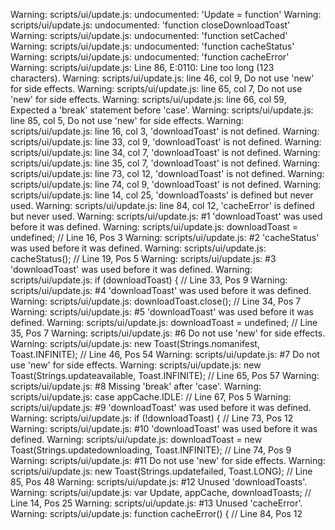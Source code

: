 Warning: scripts/ui/update.js: undocumented: 'Update = function'
Warning: scripts/ui/update.js: undocumented: 'function closeDownloadToast'
Warning: scripts/ui/update.js: undocumented: 'function setCached'
Warning: scripts/ui/update.js: undocumented: 'function cacheStatus'
Warning: scripts/ui/update.js: undocumented: 'function cacheError'
Warning: scripts/ui/update.js: Line 86, E:0110: Line too long (123 characters).
Warning: scripts/ui/update.js: line 46, col 9, Do not use 'new' for side effects.
Warning: scripts/ui/update.js: line 65, col 7, Do not use 'new' for side effects.
Warning: scripts/ui/update.js: line 66, col 59, Expected a 'break' statement before 'case'.
Warning: scripts/ui/update.js: line 85, col 5, Do not use 'new' for side effects.
Warning: scripts/ui/update.js: line 16, col 3, 'downloadToast' is not defined.
Warning: scripts/ui/update.js: line 33, col 9, 'downloadToast' is not defined.
Warning: scripts/ui/update.js: line 34, col 7, 'downloadToast' is not defined.
Warning: scripts/ui/update.js: line 35, col 7, 'downloadToast' is not defined.
Warning: scripts/ui/update.js: line 73, col 12, 'downloadToast' is not defined.
Warning: scripts/ui/update.js: line 74, col 9, 'downloadToast' is not defined.
Warning: scripts/ui/update.js: line 14, col 25, 'downloadToasts' is defined but never used.
Warning: scripts/ui/update.js: line 84, col 12, 'cacheError' is defined but never used.
Warning: scripts/ui/update.js:  #1 'downloadToast' was used before it was defined.
Warning: scripts/ui/update.js:     downloadToast = undefined; // Line 16, Pos 3
Warning: scripts/ui/update.js:  #2 'cacheStatus' was used before it was defined.
Warning: scripts/ui/update.js:     cacheStatus(); // Line 19, Pos 5
Warning: scripts/ui/update.js:  #3 'downloadToast' was used before it was defined.
Warning: scripts/ui/update.js:     if (downloadToast) { // Line 33, Pos 9
Warning: scripts/ui/update.js:  #4 'downloadToast' was used before it was defined.
Warning: scripts/ui/update.js:     downloadToast.close(); // Line 34, Pos 7
Warning: scripts/ui/update.js:  #5 'downloadToast' was used before it was defined.
Warning: scripts/ui/update.js:     downloadToast = undefined; // Line 35, Pos 7
Warning: scripts/ui/update.js:  #6 Do not use 'new' for side effects.
Warning: scripts/ui/update.js:     new Toast(Strings.nomanifest, Toast.INFINITE); // Line 46, Pos 54
Warning: scripts/ui/update.js:  #7 Do not use 'new' for side effects.
Warning: scripts/ui/update.js:     new Toast(Strings.updateavailable, Toast.INFINITE); // Line 65, Pos 57
Warning: scripts/ui/update.js:  #8 Missing 'break' after 'case'.
Warning: scripts/ui/update.js:     case appCache.IDLE: // Line 67, Pos 5
Warning: scripts/ui/update.js:  #9 'downloadToast' was used before it was defined.
Warning: scripts/ui/update.js:     if (!downloadToast) { // Line 73, Pos 12
Warning: scripts/ui/update.js: #10 'downloadToast' was used before it was defined.
Warning: scripts/ui/update.js:     downloadToast = new Toast(Strings.updatedownloading, Toast.INFINITE); // Line 74, Pos 9
Warning: scripts/ui/update.js: #11 Do not use 'new' for side effects.
Warning: scripts/ui/update.js:     new Toast(Strings.updatefailed, Toast.LONG); // Line 85, Pos 48
Warning: scripts/ui/update.js: #12 Unused 'downloadToasts'.
Warning: scripts/ui/update.js:     var Update, appCache, downloadToasts; // Line 14, Pos 25
Warning: scripts/ui/update.js: #13 Unused 'cacheError'.
Warning: scripts/ui/update.js:     function cacheError() { // Line 84, Pos 12
